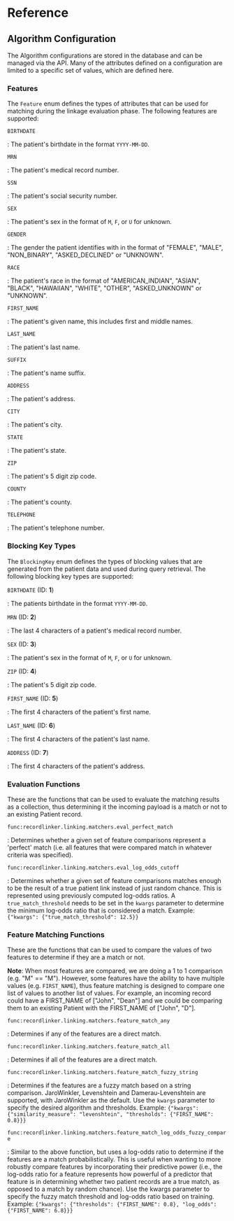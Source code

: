 # Reference

## Algorithm Configuration

The Algorithm configurations are stored in the database and can be managed via the API.
Many of the attributes defined on a configuration are limited to a specific set of values,
which are defined here.

### Features

The `Feature` enum defines the types of attributes that can be used for matching during the
linkage evaluation phase. The following features are supported:

`BIRTHDATE`

:   The patient's birthdate in the format `YYYY-MM-DD`.

`MRN`

:   The patient's medical record number.

`SSN`

:   The patient's social security number.

`SEX`

:   The patient's sex in the format of `M`, `F`, or `U` for unknown.

`GENDER`

:   The gender the patient identifies with in the format of "FEMALE", "MALE", "NON_BINARY", "ASKED_DECLINED" or "UNKNOWN".

`RACE`

:   The patient's race in the format of "AMERICAN_INDIAN", "ASIAN", "BLACK", "HAWAIIAN", "WHITE", "OTHER", "ASKED_UNKNOWN" or "UNKNOWN".

`FIRST_NAME`

:   The patient's given name, this includes first and middle names.

`LAST_NAME`

:   The patient's last name.

`SUFFIX`

:   The patient's name suffix.

`ADDRESS`

:   The patient's address.

`CITY`

:   The patient's city.

`STATE`

:   The patient's state.

`ZIP`

:   The patient's 5 digit zip code.

`COUNTY`

:   The patient's county.

`TELEPHONE`

:   The patient's telephone number.


### Blocking Key Types

The `BlockingKey` enum defines the types of blocking values that are generated from the 
patient data and used during query retrieval. The following blocking key types are supported:

`BIRTHDATE` (ID: **1**)

:   The patients birthdate in the format `YYYY-MM-DD`.

`MRN` (ID: **2**)

:   The last 4 characters of a patient's medical record number.

`SEX` (ID: **3**)

:   The patient's sex in the format of `M`, `F`, or `U` for unknown.

`ZIP` (ID: **4**)

:   The patient's  5 digit zip code.

`FIRST_NAME` (ID: **5**)

:   The first 4 characters of the patient's first name.

`LAST_NAME` (ID: **6**)

:   The first 4 characters of the patient's last name.

`ADDRESS` (ID: **7**)

:   The first 4 characters of the patient's address.


### Evaluation Functions

These are the functions that can be used to evaluate the matching results as a collection, thus
determining it the incoming payload is a match or not to an existing Patient record.

`func:recordlinker.linking.matchers.eval_perfect_match`

:   Determines whether a given set of feature comparisons represent a 'perfect' match
    (i.e. all features that were compared match in whatever criteria was specified).

`func:recordlinker.linking.matchers.eval_log_odds_cutoff`

:   Determines whether a given set of feature comparisons matches enough to be the
    result of a true patient link instead of just random chance. This is represented
    using previously computed log-odds ratios. A `true_match_threshold` needs to be set
    in the `kwargs` parameter to determine the minimum log-odds ratio that is considered
    a match. Example: `{"kwargs": {"true_match_threshold": 12.5}}`

### Feature Matching Functions

These are the functions that can be used to compare the values of two features to determine
if they are a match or not.

**Note**: When most features are compared, we are doing a 1 to 1 comparison (e.g. "M" == "M").
However, some features have the ability to have multiple values (e.g. `FIRST_NAME`), thus feature
matching is designed to compare one list of values to another list of values.  For example, an
incoming record could have a FIRST_NAME of ["John", "Dean"] and we could be comparing them to an
existing Patient with the FIRST_NAME of ["John", "D"].

`func:recordlinker.linking.matchers.feature_match_any`

:   Determines if any of the features are a direct match.

`func:recordlinker.linking.matchers.feature_match_all`

:   Determines if all of the features are a direct match.

`func:recordlinker.linking.matchers.feature_match_fuzzy_string`

:   Determines if the features are a fuzzy match based on a string comparison.
    JaroWinkler, Levenshtein and Damerau-Levenshtein are supported, with JaroWinkler as the default.
    Use the `kwargs` parameter to specify the desired algorithm and thresholds.
    Example: `{"kwargs": {"similarity_measure": "levenshtein", "thresholds": {"FIRST_NAME": 0.8}}}`

`func:recordlinker.linking.matchers.feature_match_log_odds_fuzzy_compare`

:   Similar to the above function, but uses a log-odds ratio to determine if the features are a match 
    probabilistically. This is useful when wanting to more robustly compare features by incorporating
    their predictive power (i.e., the log-odds ratio for a feature represents how powerful of a predictor
    that feature is in determining whether two patient records are a true match, as opposed to a match
    by random chance). Use the kwargs parameter to specify the fuzzy match threshold and log-odds ratio
    based on training. Example: `{"kwargs": {"thresholds": {"FIRST_NAME": 0.8}, "log_odds": {"FIRST_NAME": 6.8}}}`
